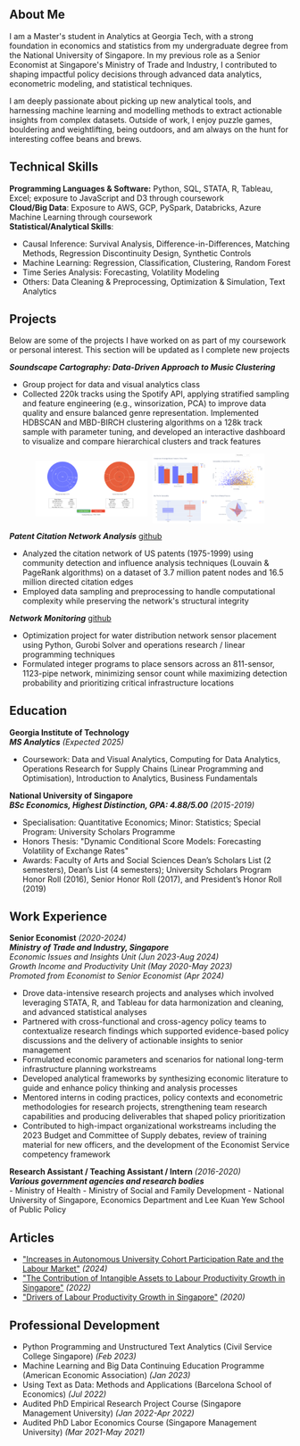 ## About Me
I am a Master's student in Analytics at Georgia Tech, with a strong foundation in economics and statistics from my undergraduate degree from the National University of Singapore. In my previous role as a Senior Economist at Singapore's Ministry of Trade and Industry, I contributed to shaping impactful policy decisions through advanced data analytics, econometric modeling, and statistical techniques. 

I am deeply passionate about picking up new analytical tools, and harnessing machine learning and modelling methods to extract actionable insights from complex datasets. Outside of work, I enjoy puzzle games, bouldering and weightlifting, being outdoors, and am always on the hunt for interesting coffee beans and brews.


## Technical Skills
**Programming Languages & Software:** Python, SQL, STATA, R, Tableau, Excel; exposure to JavaScript and D3 through coursework   
**Cloud/Big Data**: Exposure to AWS, GCP, PySpark, Databricks, Azure Machine Learning through coursework    
**Statistical/Analytical Skills**:  
- Causal Inference: Survival Analysis, Difference-in-Differences, Matching Methods, Regression Discontinuity Design, Synthetic Controls
- Machine Learning: Regression, Classification, Clustering, Random Forest
- Time Series Analysis: Forecasting, Volatility Modeling
- Others: Data Cleaning & Preprocessing, Optimization & Simulation, Text Analytics


## Projects
Below are some of the projects I have worked on as part of my coursework or personal interest. This section will be updated as I complete new projects      

***Soundscape Cartography: Data-Driven Approach to Music Clustering***      
- Group project for data and visual analytics class
- Collected 220k tracks using the Spotify API, applying stratified sampling and feature engineering (e.g., winsorization, PCA) to improve data quality and ensure balanced genre representation. Implemented HDBSCAN and MBD-BIRCH clustering algorithms on a 128k track sample with parameter tuning, and developed an interactive dashboard to visualize and compare hierarchical clusters and track features
<div style="display: flex; justify-content: center; align-items: center; gap: 10px;">
    <img src="/assets/dva/dva_dashboard1.png" alt="Top Part" style="max-width: 100%; width: 200px;"/>
    <img src="/assets/dva/dva_dashboard2.png" alt="Bottom Part" style="max-width: 100%; width: 200px;"/>
</div>

***Patent Citation Network Analysis*** [github](https://github.com/jesstingjh/patent-citation-network)
- Analyzed the citation network of US patents (1975-1999) using community detection and influence analysis techniques (Louvain & PageRank algorithms) on a dataset of 3.7 million patent nodes and 16.5 million directed citation edges
- Employed data sampling and preprocessing to handle computational complexity while preserving the network's structural integrity

***Network Monitoring*** [github](https://github.com/jesstingjh/network-monitoring)     
- Optimization project for water distribution network sensor placement using Python, Gurobi Solver and operations research / linear programming techniques 
- Formulated integer programs to place sensors across an 811-sensor, 1123-pipe network, minimizing sensor count while maximizing detection probability and prioritizing critical infrastructure locations 


## Education
**Georgia Institute of Technology**   
***MS Analytics*** *(Expected 2025)*  
- Coursework: Data and Visual Analytics, Computing for Data Analytics, Operations Research for Supply Chains (Linear Programming and Optimisation), Introduction to Analytics, Business Fundamentals

**National University of Singapore**  
***BSc Economics, Highest Distinction, GPA: 4.88/5.00*** *(2015-2019)*   
- Specialisation: Quantitative Economics; Minor: Statistics; Special Program: University Scholars Programme 
- Honors Thesis: "Dynamic Conditional Score Models: Forecasting Volatility of Exchange Rates"  
- Awards:  Faculty of Arts and Social Sciences Dean’s Scholars List (2 semesters), Dean’s List (4 semesters); University Scholars Program Honor Roll (2016), Senior Honor Roll (2017), and President’s Honor Roll (2019)   


## Work Experience
**Senior Economist** *(2020-2024)*    
***Ministry of Trade and Industry, Singapore***     
*Economic Issues and Insights Unit (Jun 2023-Aug 2024)*     
*Growth Income and Productivity Unit (May 2020-May 2023)*       
*Promoted from Economist to Senior Economist (Apr 2024)*          
- Drove data-intensive research projects and analyses which involved leveraging STATA, R, and Tableau for data harmonization and cleaning, and advanced statistical analyses
- Partnered with cross-functional and cross-agency policy teams to contextualize research findings which supported evidence-based policy discussions and the delivery of actionable insights to senior management
- Formulated economic parameters and scenarios for national long-term infrastructure planning workstreams
- Developed analytical frameworks by synthesizing economic literature to guide and enhance policy thinking and analysis processes
- Mentored interns in coding practices, policy contexts and econometric methodologies for research projects, strengthening team research capabilities and producing deliverables that shaped policy prioritization
- Contributed to high-impact organizational workstreams including the 2023 Budget and Committee of Supply debates, review of training material for new officers, and the development of the Economist Service competency framework

**Research Assistant / Teaching Assistant / Intern** *(2016-2020)*  
***Various government agencies and research bodies***   
    - Ministry of Health
    - Ministry of Social and Family Development
    - National University of Singapore, Economics Department and Lee Kuan Yew School of Public Policy


## Articles
- ["Increases in Autonomous University Cohort Participation Rate and the Labour Market"](https://www.mti.gov.sg/-/media/MTI/Resources/Economic-Survey-of-Singapore/2024/Economic-Survey-of-Singapore-First-Quarter-2024/FA_1Q24.pdf) *(2024)*
- ["The Contribution of Intangible Assets to Labour Productivity Growth in Singapore"](https://www.mti.gov.sg/-/media/MTI/Resources/Economic-Survey-of-Singapore/2022/Economic-Survey-of-Singapore-First-Quarter-2022/FA2_1Q22.pdf) *(2022)*
- ["Drivers of Labour Productivity Growth in Singapore"](https://www.mti.gov.sg/-/media/MTI/Resources/Economic-Survey-of-Singapore/2020/Economic-Survey-of-Singapore-Third-Quarter-2020/FA_3Q20.pdf) *(2020)*


## Professional Development
- Python Programming and Unstructured Text Analytics (Civil Service College Singapore) *(Feb 2023)*
- Machine Learning and Big Data Continuing Education Programme (American Economic Association) *(Jan 2023)*
- Using Text as Data: Methods and Applications (Barcelona School of Economics) *(Jul 2022)*
- Audited PhD Empirical Research Project Course (Singapore Management University) *(Jan 2022-Apr 2022)*
- Audited PhD Labor Economics Course (Singapore Management University) *(Mar 2021-May 2021)*

